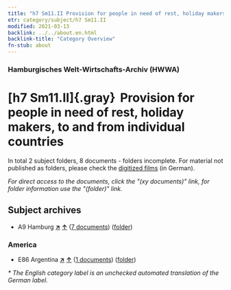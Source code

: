 ```yaml
---
title: "h7 Sm11.II Provision for people in need of rest, holiday makers, to and from individual countries"
etr: category/subject/h7 Sm11.II
modified: 2021-03-13
backlink: ../../about.en.html
backlink-title: "Category Overview"
fn-stub: about
---
```


### Hamburgisches Welt-Wirtschafts-Archiv (HWWA)
# [h7 Sm11.II]{.gray}&#8201; Provision for people in need of rest, holiday makers, to and from individual countries&#160; 





In total 2 subject folders, 8 documents - folders incomplete.
For material not published as folders, please check the [digitized films](/film/h1_sh) (in German).

_For direct access to the documents, click the "(xy documents)" link, for folder information use the "(folder)" link._

## Subject archives


- A9 Hamburg [**&nearr;**](../../../geo/i/140905/about.en.html "Hamburg (all folders)") [**&uarr;**](../../../geo/about.en.html#A9 "Country category system") (<a href="https://pm20.zbw.eu/dfgview/sh/140905,144691" title="about: Hamburg : Provision for people in need of rest, holiday makers, to and from individual countries" target="_blank">7 documents</a>) ([folder](../../../../folder/sh/1409xx/140905/1446xx/144691/about.en.html))

### America

- E86 Argentina [**&nearr;**](../../../geo/i/141692/about.en.html "Argentina (all folders)") [**&uarr;**](../../../geo/about.en.html#E86 "Country category system") (<a href="https://pm20.zbw.eu/dfgview/sh/141692,144691" title="about: Argentina : Provision for people in need of rest, holiday makers, to and from individual countries" target="_blank">1 documents</a>) ([folder](../../../../folder/sh/1416xx/141692/1446xx/144691/about.en.html))


_* The English category label is an unchecked automated translation of the German label._


